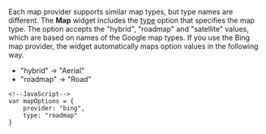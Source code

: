 <article data-show="Content/Applications/16_1/UIWidgets/dxMap/Types/markup.html,
        Content/Applications/16_1/UIWidgets/dxMap/Types/script.js,
        Content/Applications/16_1/UIWidgets/dxMap/Types/styles.css">

Each map provider supports similar map types, but type names are different. The **Map** widget includes the [type](/api-reference/10%20UI%20Widgets/dxMap/1%20Configuration/type.md '/Documentation/ApiReference/UI_Widgets/dxMap/Configuration/#type') option that specifies the map type. The option accepts the "hybrid", "roadmap" and "satellite" values, which are based on names of the Google map types. If you use the Bing map provider, the widget automatically maps option values in the following way.

- "hybrid" -> "Aerial"
- "roadmap" -> "Road"

<!---->

    <!--JavaScript-->
    var mapOptions = {
        provider: "bing",
        type: "roadmap"
    }
</article>